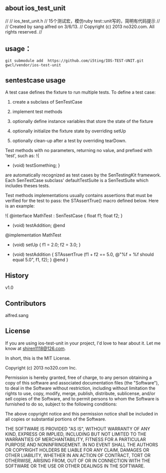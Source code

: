 
## about ios_test_unit

//
//  ios_test_unit.h
//  15个测试宏，模仿ruby test::unit写的，简明有代码提示
//
//  Created by sang alfred on 3/6/13.
//  Copyright (c) 2013 no320.com. All rights reserved.
//

## usage：

	git submodule add  https://github.com/i5ting/IOS-TEST-UNIT.git gwcl/vendor/ios-test-unit


## sentestcase usage
A test case defines the fixture to run multiple tests. To define a test case:
 
 1) create a subclass of SenTestCase
 
 2) implement test methods
 
 3) optionally define instance variables that store the state of the fixture
 
 4) optionally initialize the fixture state by overriding setUp
 
 5) optionally clean-up after a test by overriding tearDown.
 
 
 Test methods with no parameters, returning no value, and prefixed with 'test', such as:
 !{
 - (void) testSomething;
 }
 
 are automatically recognized as test cases by the SenTestingKit framework. Each SenTestCase subclass' defaultTestSuite is a SenTestSuite which includes theses tests.
 
 Test methods implementations usually contains assertions that must be verified for the test to pass: the STAssertTrue() macro defined below. Here is an example:
 
 !{
 @interface MathTest : SenTestCase
 {
 float f1;
 float f2;
 }
 - (void) testAddition;
 @end
 
 
 @implementation MathTest
 - (void) setUp
 {
 f1 = 2.0;
 f2 = 3.0;
 }
 
 - (void) testAddition
 {
 STAssertTrue (f1 + f2 == 5.0, @"%f + %f should equal 5.0", f1, f2);
 }
 @end
 }
 
## History

v1.0

## Contributors

alfred.sang


## License

If you are using ios-test-unit in your project, I'd love to hear about it.  Let me 
know at shiren1118@126.com.

In short, this is the MIT License.

Copyright (c) 2013 no320.com Inc.

Permission is hereby granted, free of charge, to any person obtaining a copy
of this software and associated documentation files (the "Software"), to deal
in the Software without restriction, including without limitation the rights
to use, copy, modify, merge, publish, distribute, sublicense, and/or sell
copies of the Software, and to permit persons to whom the Software is
furnished to do so, subject to the following conditions:

The above copyright notice and this permission notice shall be included in
all copies or substantial portions of the Software.

THE SOFTWARE IS PROVIDED "AS IS", WITHOUT WARRANTY OF ANY KIND, EXPRESS OR
IMPLIED, INCLUDING BUT NOT LIMITED TO THE WARRANTIES OF MERCHANTABILITY,
FITNESS FOR A PARTICULAR PURPOSE AND NONINFRINGEMENT. IN NO EVENT SHALL THE
AUTHORS OR COPYRIGHT HOLDERS BE LIABLE FOR ANY CLAIM, DAMAGES OR OTHER
LIABILITY, WHETHER IN AN ACTION OF CONTRACT, TORT OR OTHERWISE, ARISING FROM,
OUT OF OR IN CONNECTION WITH THE SOFTWARE OR THE USE OR OTHER DEALINGS IN
THE SOFTWARE.
